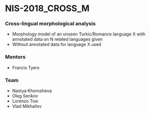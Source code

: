 # NIS-2018_CROSS_M

### Cross-lingual morphological analysis

* Morphology model of an unseen Turkic/Romance language X with annotated data on N related languages given
* Without annotated data for language X used

### Mentors

* Francis Tyers

### Team

* Nastya Khorosheva
* Oleg Serikov
* Lorenzo Tosi
* Vlad Mikhailov
